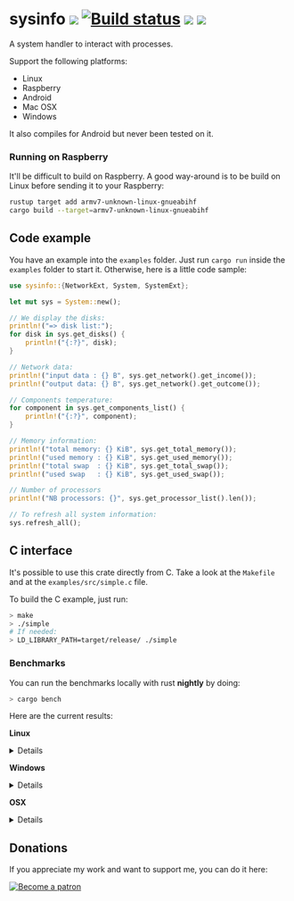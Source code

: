 # sysinfo [![][img_travis-ci]][travis-ci] [![Build status](https://ci.appveyor.com/api/projects/status/nhep876b3legunwd/branch/master?svg=true)](https://ci.appveyor.com/project/GuillaumeGomez/sysinfo/branch/master) [![][img_crates]][crates] [![][img_doc]][doc]

[img_travis-ci]: https://api.travis-ci.org/GuillaumeGomez/sysinfo.png?branch=master
[img_crates]: https://img.shields.io/crates/v/sysinfo.svg
[img_doc]: https://img.shields.io/badge/rust-documentation-blue.svg

[travis-ci]: https://travis-ci.org/GuillaumeGomez/sysinfo
[crates]: https://crates.io/crates/sysinfo
[doc]: https://docs.rs/sysinfo/

A system handler to interact with processes.

Support the following platforms:

 * Linux
 * Raspberry
 * Android
 * Mac OSX
 * Windows

It also compiles for Android but never been tested on it.

### Running on Raspberry

It'll be difficult to build on Raspberry. A good way-around is to be build on Linux before sending it to your Raspberry:

```bash
rustup target add armv7-unknown-linux-gnueabihf
cargo build --target=armv7-unknown-linux-gnueabihf
```

## Code example

You have an example into the `examples` folder. Just run `cargo run` inside the `examples` folder to start it. Otherwise, here is a little code sample:

```rust
use sysinfo::{NetworkExt, System, SystemExt};

let mut sys = System::new();

// We display the disks:
println!("=> disk list:");
for disk in sys.get_disks() {
    println!("{:?}", disk);
}

// Network data:
println!("input data : {} B", sys.get_network().get_income());
println!("output data: {} B", sys.get_network().get_outcome());

// Components temperature:
for component in sys.get_components_list() {
    println!("{:?}", component);
}

// Memory information:
println!("total memory: {} KiB", sys.get_total_memory());
println!("used memory : {} KiB", sys.get_used_memory());
println!("total swap  : {} KiB", sys.get_total_swap());
println!("used swap   : {} KiB", sys.get_used_swap());

// Number of processors
println!("NB processors: {}", sys.get_processor_list().len());

// To refresh all system information:
sys.refresh_all();
```

## C interface

It's possible to use this crate directly from C. Take a look at the `Makefile` and at the `examples/src/simple.c` file.

To build the C example, just run:

```bash
> make
> ./simple
# If needed:
> LD_LIBRARY_PATH=target/release/ ./simple
```

### Benchmarks

You can run the benchmarks locally with rust **nightly** by doing:

```bash
> cargo bench
```

Here are the current results:

**Linux**

<details>

```text
test bench_new                  ... bench:  10,437,759 ns/iter (+/- 531,424)
test bench_refresh_all          ... bench:   2,658,946 ns/iter (+/- 189,612)
test bench_refresh_cpu          ... bench:      13,429 ns/iter (+/- 537)
test bench_refresh_disk_lists   ... bench:      50,688 ns/iter (+/- 8,032)
test bench_refresh_disks        ... bench:       2,582 ns/iter (+/- 226)
test bench_refresh_memory       ... bench:      12,015 ns/iter (+/- 537)
test bench_refresh_network      ... bench:      23,661 ns/iter (+/- 617)
test bench_refresh_process      ... bench:      56,157 ns/iter (+/- 2,445)
test bench_refresh_processes    ... bench:   2,486,534 ns/iter (+/- 121,187)
test bench_refresh_system       ... bench:      53,739 ns/iter (+/- 6,793)
test bench_refresh_temperatures ... bench:      25,770 ns/iter (+/- 1,164)
```
</details>

**Windows**

<details>

```text
test bench_new                   ... bench:  14,738,570 ns/iter (+/- 586,107)
test bench_new_all               ... bench:  27,132,490 ns/iter (+/- 1,292,307)
test bench_refresh_all           ... bench:   3,075,022 ns/iter (+/- 110,711)
test bench_refresh_cpu           ... bench:         392 ns/iter (+/- 30)
test bench_refresh_disks         ... bench:      41,778 ns/iter (+/- 954)
test bench_refresh_disks_lists   ... bench:     113,942 ns/iter (+/- 4,240)
test bench_refresh_memory        ... bench:         578 ns/iter (+/- 41)
test bench_refresh_networks      ... bench:      38,178 ns/iter (+/- 3,718)
test bench_refresh_networks_list ... bench:     668,390 ns/iter (+/- 30,642)
test bench_refresh_process       ... bench:         745 ns/iter (+/- 62)
test bench_refresh_processes     ... bench:   1,179,581 ns/iter (+/- 188,119)
test bench_refresh_system        ... bench:   1,230,542 ns/iter (+/- 64,231)
test bench_refresh_temperatures  ... bench:   1,231,260 ns/iter (+/- 111,274)
```
</details>

**OSX**

<details>

```text
test bench_new                  ... bench:   4,713,851 ns/iter (+/- 1,080,986)
test bench_refresh_all          ... bench:   1,639,098 ns/iter (+/- 191,147)
test bench_refresh_cpu          ... bench:      10,651 ns/iter (+/- 1,635)
test bench_refresh_disk_lists   ... bench:      29,327 ns/iter (+/- 3,104)
test bench_refresh_disks        ... bench:         942 ns/iter (+/- 79)
test bench_refresh_memory       ... bench:       3,417 ns/iter (+/- 654)
test bench_refresh_network      ... bench:      34,497 ns/iter (+/- 2,681)
test bench_refresh_process      ... bench:       4,272 ns/iter (+/- 549)
test bench_refresh_processes    ... bench:     782,977 ns/iter (+/- 30,958)
test bench_refresh_system       ... bench:     336,008 ns/iter (+/- 43,015)
test bench_refresh_temperatures ... bench:     294,323 ns/iter (+/- 41,612)
```
</details>

## Donations

If you appreciate my work and want to support me, you can do it here:

[![Become a patron](https://c5.patreon.com/external/logo/become_a_patron_button.png)](https://www.patreon.com/GuillaumeGomez)
